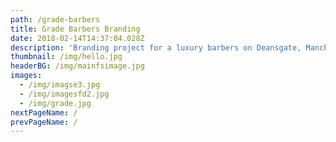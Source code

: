 ```yaml
---
path: /grade-barbers
title: Grade Barbers Branding
date: 2018-02-14T14:37:04.028Z
description: 'Branding project for a luxury barbers on Deansgate, Manchester.'
thumbnail: /img/hello.jpg
headerBG: /img/mainfsimage.jpg
images:
  - /img/imagse3.jpg
  - /img/imagesfd2.jpg
  - /img/grade.jpg
nextPageName: /
prevPageName: /
---
```


